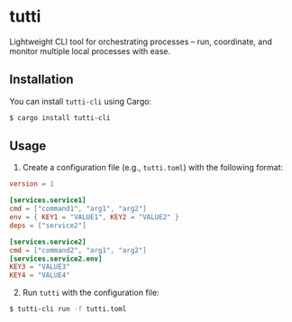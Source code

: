 # tutti
Lightweight CLI tool for orchestrating processes – run, coordinate, and monitor multiple local processes with ease.

## Installation

You can install `tutti-cli` using Cargo:

```sh
$ cargo install tutti-cli
```

## Usage

1. Create a configuration file (e.g., `tutti.toml`) with the following format:

  ```toml
  version = 1

  [services.service1]
  cmd = ["command1", "arg1", "arg2"]
  env = { KEY1 = "VALUE1", KEY2 = "VALUE2" }
  deps = ["service2"]

  [services.service2]
  cmd = ["command2", "arg1", "arg2"]
  [services.service2.env]
  KEY3 = "VALUE3"
  KEY4 = "VALUE4"
  ```
2. Run `tutti` with the configuration file:

  ```sh
  $ tutti-cli run -f tutti.toml
  ```
